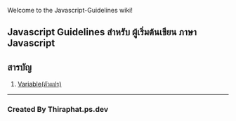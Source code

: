 Welcome to the Javascript-Guidelines wiki!
## Javascript Guidelines สำหรับ ผู้เริ่มต้นเขียน ภาษา Javascript

## สารบัญ
1. [Variable(ตัวแปร)](https://github.com/thiraphat-ps-dev/Javascript-Guidelines/wiki/Variable)

-------
### Created By Thiraphat.ps.dev
